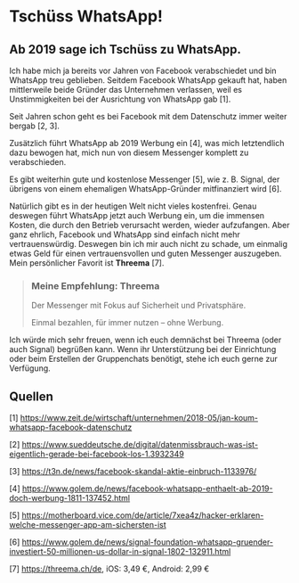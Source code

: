 # Tschüss WhatsApp!

## Ab 2019 sage ich Tschüss zu WhatsApp.

Ich habe mich ja bereits vor Jahren von Facebook verabschiedet und bin WhatsApp treu geblieben.
Seitdem Facebook WhatsApp gekauft hat, haben mittlerweile beide Gründer das Unternehmen verlassen, weil es Unstimmigkeiten bei der Ausrichtung von WhatsApp gab [1].

Seit Jahren schon geht es bei Facebook mit dem Datenschutz immer weiter bergab [2, 3].

Zusätzlich führt WhatsApp ab 2019 Werbung ein [4], was mich letztendlich dazu bewogen hat, mich nun von diesem Messenger komplett zu verabschieden.

Es gibt weiterhin gute und kostenlose Messenger [5], wie z. B. Signal, der übrigens von einem ehemaligen WhatsApp-Gründer mitfinanziert wird [6].

Natürlich gibt es in der heutigen Welt nicht vieles kostenfrei. Genau deswegen führt WhatsApp jetzt auch Werbung ein, um die immensen Kosten, die durch den Betrieb verursacht werden, wieder aufzufangen.
Aber ganz ehrlich, Facebook und WhatsApp sind einfach nicht mehr vertrauenswürdig.
Deswegen bin ich mir auch nicht zu schade, um einmalig etwas Geld für einen vertrauensvollen und guten Messenger auszugeben. Mein persönlicher Favorit ist **Threema** [7].

> ### Meine Empfehlung: Threema
> 
> Der Messenger mit Fokus auf Sicherheit und Privatsphäre.
> 
> Einmal bezahlen, für immer nutzen – ohne Werbung.

Ich würde mich sehr freuen, wenn ich euch demnächst bei Threema (oder auch Signal) begrüßen kann.
Wenn ihr Unterstützung bei der Einrichtung oder beim Erstellen der Gruppenchats benötigt, stehe ich euch gerne zur Verfügung.

## Quellen

[1] https://www.zeit.de/wirtschaft/unternehmen/2018-05/jan-koum-whatsapp-facebook-datenschutz

[2] https://www.sueddeutsche.de/digital/datenmissbrauch-was-ist-eigentlich-gerade-bei-facebook-los-1.3932349

[3] https://t3n.de/news/facebook-skandal-aktie-einbruch-1133976/

[4] https://www.golem.de/news/facebook-whatsapp-enthaelt-ab-2019-doch-werbung-1811-137452.html

[5] https://motherboard.vice.com/de/article/7xea4z/hacker-erklaren-welche-messenger-app-am-sichersten-ist

[6] https://www.golem.de/news/signal-foundation-whatsapp-gruender-investiert-50-millionen-us-dollar-in-signal-1802-132911.html

[7] https://threema.ch/de, iOS: 3,49 €, Android: 2,99 €
